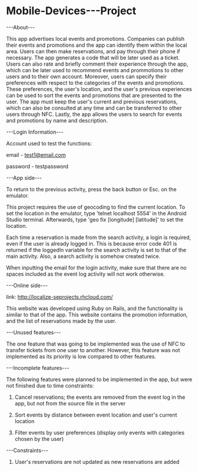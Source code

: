 # Mobile-Devices---Project 
---About---

This app advertises local events and promotions.  Companies can publish their events and promotions and the app can identify them within the local area.  Users can then make reservations, and pay through their phone if necessary.  The app generates a code that will be later used as a ticket.  Users can also rate and briefly comment their experience through the app, which can be later used to recommend events and prommotions to other users and to their own account.  Moreover, users can specify their preferences with respect to the categories of the events and promotions.  These preferences, the user's location, and the user's previous experiences can be used to sort the events and promotions that are presented to the user.  The app must keep the user's current and previous reservations, which can also be consulted at any time and can be transferred to other users through NFC.  Lastly, the app allows the users to search for events and promotions by name and description.


---Login Information---

Account used to test the functions:

email - test1@email.com

password - testpassword


---App side---

To return to the previous activity, press the back button or Esc. on the emulator.

This project requires the use of geocoding to find the current location.  To set the location in the emulator, type 'telnet localhost 5554' in the Android Studio terminal.  Afterwards, type 'geo fix [longitude] [latitude]' to set the location.

Each time a reservation is made from the search activity, a login is required, even if the user is already logged in.  This is because error code 401 is returned if the loggedIn variable for the search activity is set to that of the main activity.  Also, a search activity is somehow created twice.

When inputting the email for the login activity, make sure that there are no spaces included as the event log activity will not work otherwise.


---Online side---

link: http://localize-seprojects.rhcloud.com/

This website was developed using Ruby on Rails, and the functionality is similar to that of the app.  This website contains the promotion information, and the list of reservations made by the user.


---Unused features---

The one feature that was going to be implemented was the use of NFC to transfer tickets from one user to another.  However, this feature was not implemented as its priority is low compared to other features.


---Incomplete features---

The following features were planned to be implemented in the app, but were not finished due to time constraints:

1. Cancel reservations; the events are removed from the event log in the app, but not from the source file in the server

2. Sort events by distance between event location and user's current location

3. Filter events by user preferences (display only events with categories chosen by the user)


---Constraints---

1. User's reservations are not updated as new reservations are added
